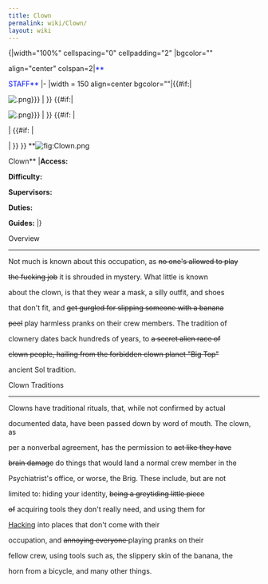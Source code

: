 ```yaml
---
title: Clown
permalink: wiki/Clown/
layout: wiki
---
```


</noinclude>{\|width="100%" cellspacing="0" cellpadding="2" \|bgcolor=""
align="center" colspan=2\|<font color="{{{headerfontcolor|#FFFFFF}}}">**
STAFF**</font> \|- \|width = 150 align=center bgcolor=""\|{{\#if:\|
![.png}}}]({{{img_generic "fig:.png}}}") \| }} {{\#if:\|
![.png}}}]({{{img "fig:.png}}}") \| }} {{\#if: \|  
\| {{\#if: \|  
\| }} }} **![](Clown.png "fig:Clown.png")  
Clown** \|**Access:**   
**Difficulty:**   
**Supervisors:**   
**Duties:**   
**Guides:** \|}

Overview
--------

Not much is known about this occupation, as <s>no one's allowed to play
the fucking job</s> it is shrouded in mystery. What little is known
about the clown, is that they wear a mask, a silly outfit, and shoes
that don't fit, and <s>get gurgled for slipping someone with a banana
peel</s> play harmless pranks on their crew members. The tradition of
clownery dates back hundreds of years, to <s>a secret alien race of
clown people, hailing from the forbidden clown planet "Big Top"</s>
ancient Sol tradition.

Clown Traditions
----------------

Clowns have traditional rituals, that, while not confirmed by actual
documented data, have been passed down by word of mouth. The clown, as
per a nonverbal agreement, has the permission to <s>act like they have
brain damage</s> do things that would land a normal crew member in the
Psychiatrist's office, or worse, the Brig. These include, but are not
limited to: hiding your identity, <s>being a greytiding little piece
of</s> acquiring tools they don't really need, and using them for
[Hacking](/wiki/Hacking "wikilink") into places that don't come with their
occupation, and <s> annoying everyone </s> playing pranks on their
fellow crew, using tools such as, the slippery skin of the banana, the
horn from a bicycle, and many other things.
